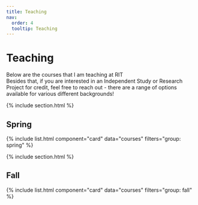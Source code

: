 ```yaml
---
title: Teaching
nav:
  order: 4
  tooltip: Teaching
---
```


# <i class="fas fa-feather-alt"></i>Teaching

Below are the courses that I am teaching at RIT<br>
Besides that, if you are interested in an Independent Study or Research Project for credit, feel free to reach out - there are a range of options available for various different backgrounds!

{% include section.html %}

## Spring

{% include list.html component="card" data="courses" filters="group: spring" %}

{% include section.html %}

## Fall

{% include list.html component="card" data="courses" filters="group: fall" %}

